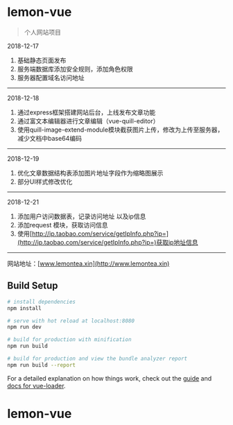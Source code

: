 # lemon-vue

> 个人网站项目

2018-12-17
1. 基础静态页面发布
2. 服务端数据库添加安全规则，添加角色权限
3. 服务器配置域名访问地址
**********
2018-12-18
1. 通过express框架搭建网站后台，上线发布文章功能
2. 通过富文本编辑器进行文章编辑（vue-quill-editor）
3. 使用quill-image-extend-module模块截获图片上传，修改为上传至服务器，减少文档中base64编码
**********
2018-12-19
1. 优化文章数据结构表添加图片地址字段作为缩略图展示
2. 部分UI样式修改优化
**********
2018-12-21
1. 添加用户访问数据表，记录访问地址 以及ip信息
2. 添加request 模块，获取访问信息
3. 使用[http://ip.taobao.com/service/getIpInfo.php?ip=](http://ip.taobao.com/service/getIpInfo.php?ip=)获取ip地址信息
**********
网站地址：[www.lemontea.xin](http://www.lemontea.xin)
## Build Setup

``` bash
# install dependencies
npm install

# serve with hot reload at localhost:8080
npm run dev

# build for production with minification
npm run build

# build for production and view the bundle analyzer report
npm run build --report
```

For a detailed explanation on how things work, check out the [guide](http://vuejs-templates.github.io/webpack/) and [docs for vue-loader](http://vuejs.github.io/vue-loader).
# lemon-vue
